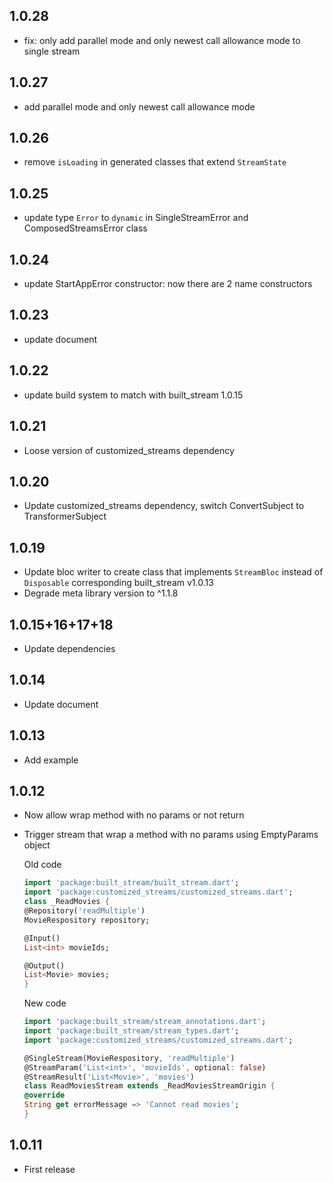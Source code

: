 ## 1.0.28

* fix: only add parallel mode and only newest call allowance mode to single stream
  
## 1.0.27

* add parallel mode and only newest call allowance mode 
  
## 1.0.26

* remove `isLoading` in generated classes that extend `StreamState` 
  
## 1.0.25

* update type `Error` to `dynamic` in SingleStreamError and ComposedStreamsError class
  
## 1.0.24

* update StartAppError constructor: now there are 2 name constructors 
  
## 1.0.23

* update document
  
## 1.0.22

* update build system to match with built_stream 1.0.15
  
## 1.0.21

* Loose version of customized_streams dependency

## 1.0.20

* Update customized_streams dependency, switch ConvertSubject to TransformerSubject

## 1.0.19

* Update bloc writer to create class that implements `StreamBloc` instead of `Disposable` 
corresponding built_stream v1.0.13
* Degrade meta library version to ^1.1.8

## 1.0.15+16+17+18

* Update dependencies
  
## 1.0.14

* Update document
  
## 1.0.13

* Add example
  
## 1.0.12

* Now allow wrap method with no params or not return
* Trigger stream that wrap a method with no params using EmptyParams object

    Old code

    ```dart
    import 'package:built_stream/built_stream.dart';
    import 'package:customized_streams/customized_streams.dart';
    class _ReadMovies {
    @Repository('readMultiple')
    MovieRespository repository;

    @Input()
    List<int> movieIds;

    @Output()
    List<Movie> movies;
    }

    ```

    New code
    ```dart
    import 'package:built_stream/stream_annotations.dart';
    import 'package:built_stream/stream_types.dart';
    import 'package:customized_streams/customized_streams.dart';

    @SingleStream(MovieRespository, 'readMultiple')
    @StreamParam('List<int>', 'movieIds', optional: false)
    @StreamResult('List<Movie>', 'movies')
    class ReadMoviesStream extends _ReadMoviesStreamOrigin {
    @override
    String get errorMessage => 'Cannot read movies';
    }
    ```
## 1.0.11

* First release